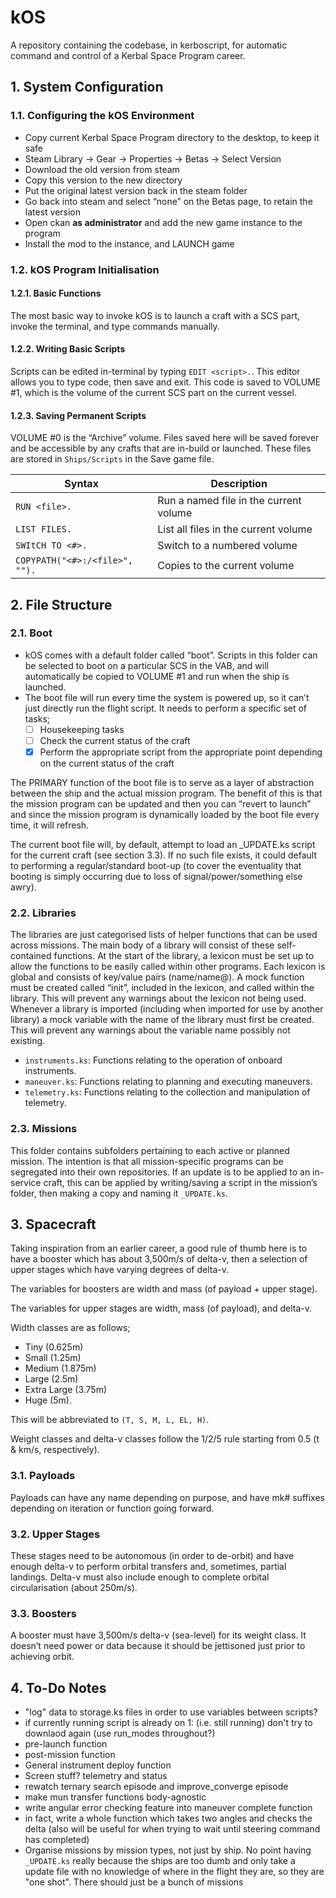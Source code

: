 # kOS
A repository containing the codebase, in kerboscript, for automatic command and control of a Kerbal Space Program career.

## 1. System Configuration
### 1.1. Configuring the kOS Environment
- Copy current Kerbal Space Program directory to the desktop, to keep it safe
- Steam Library -> Gear -> Properties -> Betas -> Select Version
- Download the old version from steam
- Copy this version to the new directory
- Put the original latest version back in the steam folder
- Go back into steam and select “none” on the Betas page, to retain the latest version
- Open ckan **as administrator** and add the new game instance to the program
- Install the mod to the instance, and LAUNCH game

### 1.2. kOS Program Initialisation
#### 1.2.1. Basic Functions
The most basic way to invoke kOS is to launch a craft with a SCS part, invoke the terminal, and type commands manually.
#### 1.2.2.	Writing Basic Scripts
Scripts can be edited in-terminal by typing `EDIT <script>.`. This editor allows you to type code, then save and exit. This code is saved to VOLUME #1, which is the volume of the current SCS part on the current vessel.
#### 1.2.3.	Saving Permanent Scripts
VOLUME #0 is the “Archive” volume. Files saved here will be saved forever and be accessible by any crafts that are in-build or launched.
These files are stored in `Ships/Scripts` in the Save game file.

| Syntax | Description |
| ----------- | ----------- |
| `RUN <file>.` | Run a named file in the current volume |
| `LIST FILES.` | List all files in the current volume |
| `SWItCH TO <#>.` | Switch to a numbered volume |
| `COPYPATH("<#>:/<file>", "").` | Copies to the current volume |

## 2. File Structure
### 2.1. Boot
- kOS comes with a default folder called “boot”. Scripts in this folder can be selected to boot on a particular SCS in the VAB, and will automatically be copied to VOLUME #1 and run when the ship is launched.
- The boot file will run every time the system is powered up, so it can’t just directly run the flight script. It needs to perform a specific set of tasks;
    - [ ] Housekeeping tasks
    - [ ] Check the current status of the craft
    - [x] Perform the appropriate script from the appropriate point depending on the current status of the craft

The PRIMARY function of the boot file is to serve as a layer of abstraction between the ship and the actual mission program. The benefit of this is that the mission program can be updated and then you can “revert to launch” and since the mission program is dynamically loaded by the boot file every time, it will refresh.

The current boot file will, by default, attempt to load an _UPDATE.ks script for the current craft (see section 3.3). If no such file exists, it could default to performing a regular/standard boot-up (to cover the eventuality that booting is simply occurring due to loss of signal/power/something else awry).

### 2.2. Libraries
The libraries are just categorised lists of helper functions that can be used across missions. The main body of a library will consist of these self-contained functions.
At the start of the library, a lexicon must be set up to allow the functions to be easily called within other programs. Each lexicon is global and consists of key/value pairs (name/name@).
A mock function must be created called “init”, included in the lexicon, and called within the library. This will prevent any warnings about the lexicon not being used.
Whenever a library is imported (including when imported for use by another library) a mock variable with the name of the library must first be created. This will prevent any warnings about the variable name possibly not existing.
- `instruments.ks`: Functions relating to the operation of onboard instruments.
- `maneuver.ks`: Functions relating to planning and executing maneuvers.
- `telemetry.ks`: Functions relating to the collection and manipulation of telemetry.

### 2.3. Missions
This folder contains subfolders pertaining to each active or planned mission. The intention is that all mission-specific programs can be segregated into their own repositories. If an update is to be applied to an in-service craft, this can be applied by writing/saving a script in the mission’s folder, then making a copy and naming it `_UPDATE.ks`.

## 3. Spacecraft
Taking inspiration from an earlier career, a good rule of thumb here is to have a booster which has about 3,500m/s of delta-v, then a selection of upper stages which have varying degrees of delta-v.

The variables for boosters are width and mass (of payload + upper stage).

The variables for upper stages are width, mass (of payload), and delta-v.

Width classes are as follows;
- Tiny (0.625m)
- Small (1.25m)
- Medium (1.875m)
- Large (2.5m)
- Extra Large (3.75m)
- Huge (5m).

This will be abbreviated to `(T, S, M, L, EL, H)`.

Weight classes and delta-v classes follow the 1/2/5 rule starting from 0.5 (t & km/s, respectively).

### 3.1. Payloads
Payloads can have any name depending on purpose, and have mk# suffixes depending on iteration or function going forward.
### 3.2. Upper Stages
These stages need to be autonomous (in order to de-orbit) and have enough delta-v to perform orbital transfers and, sometimes, partial landings. Delta-v must also include enough to complete orbital circularisation (about 250m/s).
### 3.3. Boosters
A booster must have 3,500m/s delta-v (sea-level) for its weight class. It doesn’t need power or data because it should be jettisoned just prior to achieving orbit.

## 4. To-Do Notes
- "log" data to storage.ks files in order to use variables between scripts?
- if currently running script is already on 1: (i.e. still running) don't try to downlaod again (use run_modes throughout?)
- pre-launch function
- post-mission function
- General instrument deploy function
- Screen stuff? telemetry and status
- rewatch ternary search episode and improve_converge episode
- make mun transfer functions body-agnostic
- write angular error checking feature into maneuver complete function
- in fact, write a whole function which takes two angles and checks the delta (also will be useful for when trying to wait until steering command has completed)
- Organise missions by mission types, not just by ship. No point having `_UPDATE.ks` really because the ships are too dumb and only take a update file with no knowledge of where in the flight they are, so they are "one shot". There should just be a bunch of missions
